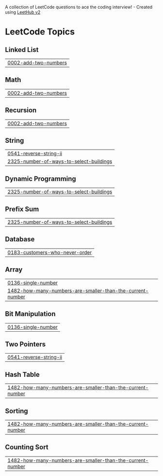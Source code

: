 A collection of LeetCode questions to ace the coding interview! - Created using [LeetHub v2](https://github.com/arunbhardwaj/LeetHub-2.0)
<!---LeetCode Topics Start-->
# LeetCode Topics
## Linked List
|  |
| ------- |
| [0002-add-two-numbers](https://github.com/naveenmns/Leetcode/tree/master/0002-add-two-numbers) |
## Math
|  |
| ------- |
| [0002-add-two-numbers](https://github.com/naveenmns/Leetcode/tree/master/0002-add-two-numbers) |
## Recursion
|  |
| ------- |
| [0002-add-two-numbers](https://github.com/naveenmns/Leetcode/tree/master/0002-add-two-numbers) |
## String
|  |
| ------- |
| [0541-reverse-string-ii](https://github.com/naveenmns/Leetcode/tree/master/0541-reverse-string-ii) |
| [2325-number-of-ways-to-select-buildings](https://github.com/naveenmns/Leetcode/tree/master/2325-number-of-ways-to-select-buildings) |
## Dynamic Programming
|  |
| ------- |
| [2325-number-of-ways-to-select-buildings](https://github.com/naveenmns/Leetcode/tree/master/2325-number-of-ways-to-select-buildings) |
## Prefix Sum
|  |
| ------- |
| [2325-number-of-ways-to-select-buildings](https://github.com/naveenmns/Leetcode/tree/master/2325-number-of-ways-to-select-buildings) |
## Database
|  |
| ------- |
| [0183-customers-who-never-order](https://github.com/naveenmns/Leetcode/tree/master/0183-customers-who-never-order) |
## Array
|  |
| ------- |
| [0136-single-number](https://github.com/naveenmns/Leetcode/tree/master/0136-single-number) |
| [1482-how-many-numbers-are-smaller-than-the-current-number](https://github.com/naveenmns/Leetcode/tree/master/1482-how-many-numbers-are-smaller-than-the-current-number) |
## Bit Manipulation
|  |
| ------- |
| [0136-single-number](https://github.com/naveenmns/Leetcode/tree/master/0136-single-number) |
## Two Pointers
|  |
| ------- |
| [0541-reverse-string-ii](https://github.com/naveenmns/Leetcode/tree/master/0541-reverse-string-ii) |
## Hash Table
|  |
| ------- |
| [1482-how-many-numbers-are-smaller-than-the-current-number](https://github.com/naveenmns/Leetcode/tree/master/1482-how-many-numbers-are-smaller-than-the-current-number) |
## Sorting
|  |
| ------- |
| [1482-how-many-numbers-are-smaller-than-the-current-number](https://github.com/naveenmns/Leetcode/tree/master/1482-how-many-numbers-are-smaller-than-the-current-number) |
## Counting Sort
|  |
| ------- |
| [1482-how-many-numbers-are-smaller-than-the-current-number](https://github.com/naveenmns/Leetcode/tree/master/1482-how-many-numbers-are-smaller-than-the-current-number) |
<!---LeetCode Topics End-->